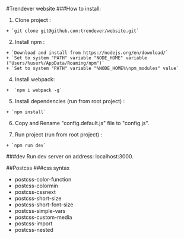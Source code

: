 #Trendever website
###How to install:

  1. Clone project :

    + `git clone git@github.com:trendever/website.git`


  2. Install npm :

    + `Download and install from https://nodejs.org/en/download/`
    + `Set to system "PATH" variable "NODE_HOME" variable ("Users/%user%/AppData/Roaming/npm")`
    + `Set to system "PATH" variable "%NODE_HOME%\npm_modules" value`

  4. Install webpack:

    +  `npm i webpack -g`

  5. Install dependencies (run from root project) :

    + `npm install`

  6. Copy and Rename "config.default.js" file to "config.js".

  7. Run project (run from root project) :

    + `npm run dev`


###dev
  Run dev server on address: localhost:3000.


##Postcss
###css syntax

  + postcss-color-function
  + postcss-colormin
  + postcss-cssnext
  + postcss-short-size
  + postcss-short-font-size
  + postcss-simple-vars
  + postcss-custom-media
  + postcss-import
  + postcss-nested


